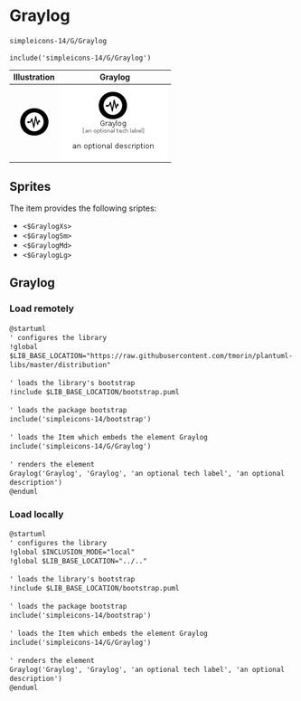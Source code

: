 # Graylog


```text
simpleicons-14/G/Graylog
```

```text
include('simpleicons-14/G/Graylog')
```



| Illustration | Graylog |
| :---: | :---: |
| ![illustration for Illustration](../../simpleicons-14/G/Graylog.png) | ![illustration for Graylog](../../simpleicons-14/G/Graylog.Local.png) |



## Sprites
The item provides the following sriptes:

- `<$GraylogXs>`
- `<$GraylogSm>`
- `<$GraylogMd>`
- `<$GraylogLg>`





## Graylog

### Load remotely
```plantuml
@startuml
' configures the library
!global $LIB_BASE_LOCATION="https://raw.githubusercontent.com/tmorin/plantuml-libs/master/distribution"

' loads the library's bootstrap
!include $LIB_BASE_LOCATION/bootstrap.puml

' loads the package bootstrap
include('simpleicons-14/bootstrap')

' loads the Item which embeds the element Graylog
include('simpleicons-14/G/Graylog')

' renders the element
Graylog('Graylog', 'Graylog', 'an optional tech label', 'an optional description')
@enduml
```

### Load locally
```plantuml
@startuml
' configures the library
!global $INCLUSION_MODE="local"
!global $LIB_BASE_LOCATION="../.."

' loads the library's bootstrap
!include $LIB_BASE_LOCATION/bootstrap.puml

' loads the package bootstrap
include('simpleicons-14/bootstrap')

' loads the Item which embeds the element Graylog
include('simpleicons-14/G/Graylog')

' renders the element
Graylog('Graylog', 'Graylog', 'an optional tech label', 'an optional description')
@enduml
```

